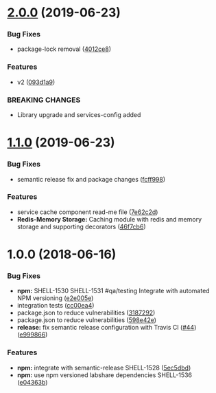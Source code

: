 # [2.0.0](https://github.com/LabShare/services-cache/compare/v1.1.0...v2.0.0) (2019-06-23)


### Bug Fixes

* package-lock removal ([4012ce8](https://github.com/LabShare/services-cache/commit/4012ce8))


### Features

* v2 ([093d1a9](https://github.com/LabShare/services-cache/commit/093d1a9))


### BREAKING CHANGES

* Library upgrade and services-config added

# [1.1.0](https://github.com/LabShare/services-cache/compare/v1.0.0...v1.1.0) (2019-06-23)


### Bug Fixes

* semantic release fix and package changes ([fcff998](https://github.com/LabShare/services-cache/commit/fcff998))


### Features

* service cache component read-me file ([7e62c2d](https://github.com/LabShare/services-cache/commit/7e62c2d))
* **Redis-Memory Storage:** Caching module with redis and memory storage and supporting decorators ([46f7cb6](https://github.com/LabShare/services-cache/commit/46f7cb6))

# 1.0.0 (2018-06-16)


### Bug Fixes

* **npm:** SHELL-1530 SHELL-1531 #qa/testing Integrate with automated NPM versioning ([e2e005e](https://github.com/LabShare/services-cache/commit/e2e005e))
* integration tests ([cc00ea4](https://github.com/LabShare/services-cache/commit/cc00ea4))
* package.json to reduce vulnerabilities ([3187292](https://github.com/LabShare/services-cache/commit/3187292))
* package.json to reduce vulnerabilities ([598e42e](https://github.com/LabShare/services-cache/commit/598e42e))
* **release:** fix semantic release configuration with Travis CI ([#44](https://github.com/LabShare/services-cache/issues/44)) ([e999866](https://github.com/LabShare/services-cache/commit/e999866))


### Features

* **npm:** integrate with semantic-release SHELL-1528 ([5ec5dbd](https://github.com/LabShare/services-cache/commit/5ec5dbd))
* **npm:** use npm versioned labshare dependencies SHELL-1536 ([e04363b](https://github.com/LabShare/services-cache/commit/e04363b))
